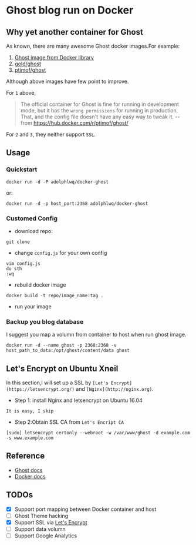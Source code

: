 # Ghost blog run on Docker

## Why yet another container for Ghost
As known, there are many awesome Ghost docker images.For example:
1. [Ghost image from Docker library](https://github.com/docker-library/ghost)
2. [gold/ghost](https://hub.docker.com/r/gold/ghost/)
3. [ptimof/ghost](https://hub.docker.com/r/ptimof/ghost/)

Although above images have few point to improve.

For `1` above,
>The official container for Ghost is fine for running in development mode, but it has the `wrong
permissions` for running in production. That, and the config file doesn't have any easy way to tweak
it.                   --from https://hub.docker.com/r/ptimof/ghost/

For `2` and `3`, they neither support `SSL`.

## Usage
### Quickstart
```shell
docker run -d -P adolphlwq/docker-ghost
```
or:
```shell
docker run -d -p host_port:2368 adolphlwq/docker-ghost
```

### Customed Config
- download repo:
```
git clone
```
- change `config.js` for your own config
```
vim config.js
do sth
:wq
```
- rebuild docker image
```
docker build -t repo/image_name:tag .
```
- run your image

### Backup you blog database
I suggest you map a volumn from container to host when run ghost image.
```
docker run -d --name ghost -p 2368:2368 -v host_path_to_data:/opt/ghost/content/data ghost
```

## Let's Encrypt on Ubuntu Xneil
In this section,I will set up a SSL by `[Let's Encrypt](https://letsencrypt.org/)` and `[Nginx](http://nginx.org)`.

- Step 1: install Nginx and letsencrypt on Ubuntu 16.04
```
It is easy, I skip
```
- Step 2:Obtain SSL CA from `Let's Encript CA`
```
[sudo] letsencrypt certonly --webroot -w /var/www/ghost -d example.com -s www.example.com
```

## Reference
- [Ghost docs](https://ghost.org/developer/)
- [Docker docs](http://docs.docker.com/)

## TODOs
- [X] Support port mapping between Docker container and host
- [ ] Ghost Theme hacking
- [X] Support SSL via [Let's Encrypt](https://letsencrypt.org/)
- [ ] Support data volumn
- [ ] Support Google Analytics
